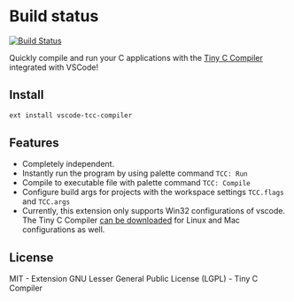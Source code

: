 # Build status
[![Build Status](https://travis-ci.org/LiHRaM/vscode-tcc-compiler.svg?branch=master)](https://travis-ci.org/LiHRaM/vscode-tcc-compiler)

Quickly compile and run your C applications with the [Tiny C Compiler](https://bellard.org/tcc/) integrated with VSCode!

## Install 
```sh
ext install vscode-tcc-compiler
``` 
## Features
- Completely independent.
- Instantly run the program by using palette command `TCC: Run`
- Compile to executable file with palette command `TCC: Compile`
- Configure build args for projects with the workspace settings `TCC.flags` and `TCC.args`
- Currently, this extension only supports Win32 configurations of vscode. The Tiny C Compiler [can be downloaded](http://download.savannah.gnu.org/releases/tinycc/) for Linux and Mac configurations as well.

## License
MIT - Extension
GNU Lesser General Public License (LGPL) - Tiny C Compiler
